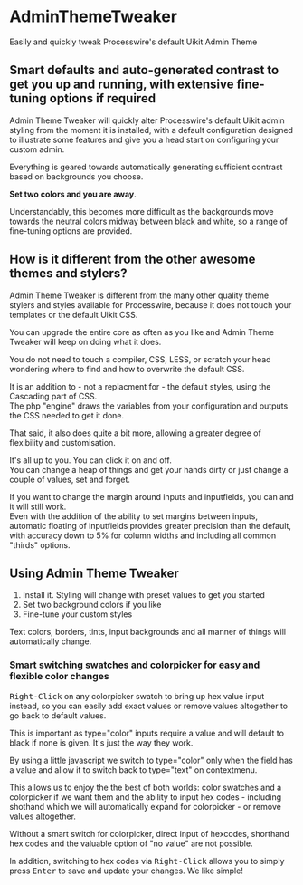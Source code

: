 # AdminThemeTweaker
Easily and quickly tweak Processwire's default Uikit Admin Theme

## Smart defaults and auto-generated contrast to get you up and running, with extensive fine-tuning options if required
Admin Theme Tweaker will quickly alter Processwire's default Uikit admin styling from the moment it is installed, 
with a default configuration designed to illustrate some features and give you a head start on configuring your custom admin.

Everything is geared towards automatically generating sufficient contrast based on backgrounds you choose.

**Set two colors and you are away**.

Understandably, this becomes more difficult as the backgrounds move towards the neutral colors midway between black and white, 
so a range of fine-tuning options are provided.

## How is it different from the other awesome themes and stylers?
Admin Theme Tweaker is different from the many other quality theme stylers and styles available for Processwire,
because it does not touch your templates or the default Uikit CSS.

You can upgrade the entire core as often as you like and Admin Theme Tweaker will keep on doing what it does.

You do not need to touch a compiler, CSS, LESS, or scratch your head wondering where to find
and how to overwrite the default CSS.

It is an addition to -  not a replacment for -  the default styles, using the Cascading part of CSS.\
The php "engine" draws the variables from your configuration and outputs the CSS needed to get it done.

That said, it also does quite a bit more, allowing a greater degree of flexibility and customisation.

It\'s all up to you. You can click it on and off.\
You can change a heap of things and get your hands dirty or just change a couple of values, set and forget.

If you want to change the margin around inputs and inputfields, you can and it will still work.\
Even with the addition of the ability to set margins between inputs, automatic floating of inputfields provides greater precision than the default, with accuracy down to 5% for column widths and including all common "thirds" options.

## Using Admin Theme Tweaker

1. Install it. Styling will change with preset values to get you started
2. Set two background colors if you like
3. Fine-tune your custom styles

Text colors, borders, tints, input backgrounds and all manner of things will automatically change.
		
### Smart switching swatches and colorpicker for easy and flexible color changes
<kbd>Right-Click</kbd> on any colorpicker swatch to bring up hex value input instead, so you can easily add exact values or remove values altogether to go back to default values.

This is important as type="color" inputs require a value and will default to black if none is given. It\'s just the way they work.

By using a little javascript we switch to type="color" only when the field has a value and allow it to switch back to type="text" on contextmenu.

This allows us to enjoy the the best of both worlds: color swatches and a colorpicker if we want them and the ability to input hex codes - including shothand which we will automatically expand for colorpicker - or remove values altogether.

Without a smart switch for colorpicker, direct input of hexcodes, shorthand hex codes and the valuable option of "no value" are not possible.

In addition, switching to hex codes via <kbd>Right-Click</kbd> allows you to simply press <kbd>Enter</kbd> to save and update your changes. We like simple!
